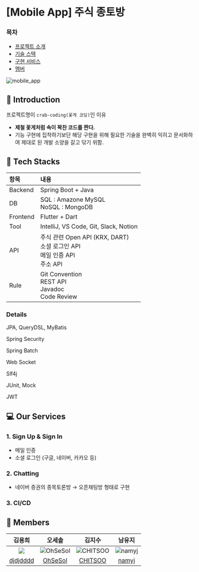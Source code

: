 # [Mobile App] 주식 종토방

### 목차
- [프로젝트 소개](#-introduction)
- [기술 스택](#-tech-stacks)
- [구현 서비스](#-our-services)
- [멤버](#-members)

![mobile_app](https://github.com/djdjdddd/crab-coding/assets/126077503/bd9c8b49-e6e6-464f-be54-e333b7eb6950)

## 📑 Introduction
프로젝트명이 `crab-coding(꽃게 코딩)`인 이유
- **제철 꽃게처럼 속이 꽉찬 코드를 짠다.**
- 기능 구현에 집착하기보단 해당 구현을 위해 필요한 기술을 완벽히 익히고 문서화하여 제대로 된 개발 소양을 갈고 닦기 위함.

## 🔨 Tech Stacks
| 항목       | 내용                                                                            |
|:---------|:------------------------------------------------------------------------------|
| Backend  | Spring Boot + Java                                                            |
| DB       | SQL : Amazone MySQL<br/> NoSQL : MongoDB                                      |
| Frontend | Flutter + Dart                                                                |
| Tool     | IntelliJ, VS Code, Git, Slack, Notion                                         |
| API      | 주식 관련 Open API (KRX, DART)<br/> 소셜 로그인 API <br/> 메일 인증 API <br/> 주소 API <br/> |
| Rule     | Git Convention<br/> REST API <br/> Javadoc <br/> Code Review                  |

### Details
JPA, QueryDSL, MyBatis

Spring Security

Spring Batch

Web Socket

Slf4j

JUnit, Mock 

JWT

## 💻 Our Services
### 1. Sign Up & Sign In
- 메일 인증
- 소셜 로그인 (구글, 네이버, 카카오 등)
### 2. Chatting
- 네이버 증권의 종목토론방 &rightarrow; 오픈채팅방 형태로 구현 
### 3. CI/CD

## 💑 Members
|김용희|오세솔|김지수|남유지|     
| :----: | :-----: | :------: | :----: |
|![](https://github.com/djdjdddd.png?size=120) | ![OhSeSol](https://github.com/djdjdddd/crab-coding/assets/126077503/274ba4cd-723e-44b8-88c7-4f776902bc94) | ![CHITSOO](https://github.com/djdjdddd/crab-coding/assets/126077503/652a5d0a-9144-4909-8e1f-0d24a6be27ba) | ![namyj](https://github.com/djdjdddd/crab-coding/assets/126077503/4ba97702-59d4-4f9c-a59d-0e52f68e3b7a) | 
|  [djdjdddd](https://github.com/djdjdddd)  |  [OhSeSol](https://github.com/OhSeSol)  |  [CHITSOO](https://github.com/CHITSOO)  |  [namyj](https://github.com/namyj)  | 
